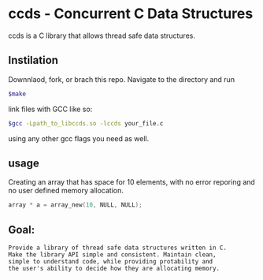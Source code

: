 # ccds - Concurrent C Data Structures

ccds is a C library that allows thread safe data structures.

## Instilation
Downnlaod, fork, or brach this repo.
Navigate to the directory and run

```bash
$make
```
link files with GCC like so:

```bash
$gcc -Lpath_to_libccds.so -lccds your_file.c
```
using any other gcc flags you need as well.

## usage

Creating an array that has space for 10 elements, with no error reporing and no user defined memory allocation.

```c
array * a = array_new(10, NULL, NULL);
```

## Goal:
    Provide a library of thread safe data structures written in C.
    Make the library API simple and consistent. Maintain clean, 
    simple to understand code, while providing protability and
    the user's ability to decide how they are allocating memory.




